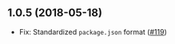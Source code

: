 ## 1.0.5 (2018-05-18)

- Fix: Standardized `package.json` format  ([#119](https://github.com/WordPress/packages/pull/119))
